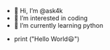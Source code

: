 - 👋 Hi, I’m @ask4k
- 👀 I’m interested in coding
- 🌱 I’m currently learning python

<!---
ask4k/ask4k is a ✨ special ✨ repository because its `README.md` (this file) appears on your GitHub profile.
You can click the Preview link to take a look at your changes.
--->

 - print ("Hello World😃")
